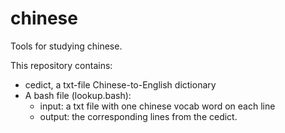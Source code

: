 # chinese
Tools for studying chinese.

This repository contains:

- cedict, a txt-file Chinese-to-English dictionary
- A bash file (lookup.bash):
  - input: a txt file with one chinese vocab word on each line
  - output: the corresponding lines from the cedict.

